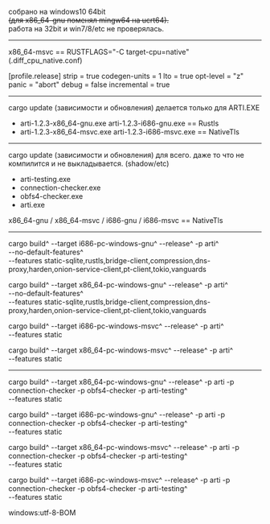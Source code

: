 ﻿
собрано на windows10 64bit\
~~(для x86_64-gnu поменял mingw64 на ucrt64).~~\
работа на 32bit и win7/8/etc не проверялась.

---

x86_64-msvc == RUSTFLAGS="-C target-cpu=native" (.diff_cpu_native.conf)

[profile.release]
strip = true
codegen-units = 1
lto = true
opt-level = "z"
panic = "abort"
debug = false
incremental = true

---

cargo update (зависимости и обновления) делается только для ARTI.EXE 

+ arti-1.2.3-x86_64-gnu.exe arti-1.2.3-i686-gnu.exe == Rustls
+ arti-1.2.3-x86_64-msvc.exe arti-1.2.3-i686-msvc.exe == NativeTls

 ---

cargo update (зависимости и обновления) для всего. даже то что не компилится и не выкладывается. (shadow/etc)

+ arti-testing.exe
+ connection-checker.exe
+ obfs4-checker.exe
+ arti.exe

x86_64-gnu / x86_64-msvc / i686-gnu / i686-msvc == NativeTls

 ---

cargo build^
 --target i686-pc-windows-gnu^ --release^ -p arti^\
 --no-default-features^\
 --features static-sqlite,rustls,bridge-client,compression,dns-proxy,harden,onion-service-client,pt-client,tokio,vanguards

cargo build^
 --target x86_64-pc-windows-gnu^ --release^ -p arti^\
 --no-default-features^\
 --features static-sqlite,rustls,bridge-client,compression,dns-proxy,harden,onion-service-client,pt-client,tokio,vanguards

cargo build^
 --target i686-pc-windows-msvc^ --release^ -p arti^\
 --features static

cargo build^
 --target x86_64-pc-windows-msvc^ --release^ -p arti^\
 --features static

 ---

cargo build^
 --target x86_64-pc-windows-gnu^ --release^ -p arti -p connection-checker -p obfs4-checker -p arti-testing^\
 --features static

cargo build^
 --target i686-pc-windows-gnu^ --release^ -p arti -p connection-checker -p obfs4-checker -p arti-testing^\
 --features static

cargo build^
 --target x86_64-pc-windows-msvc^ --release^  -p arti -p connection-checker -p obfs4-checker -p arti-testing^\
 --features static

cargo build^
 --target i686-pc-windows-msvc^ --release^ -p arti -p connection-checker -p obfs4-checker -p arti-testing^\
 --features static

windows:utf-8-BOM
